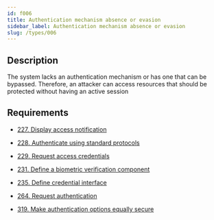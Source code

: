 ```yaml
---
id: f006
title: Authentication mechanism absence or evasion
sidebar_label: Authentication mechanism absence or evasion
slug: /types/006
---
```


## Description

The system lacks an authentication mechanism or has one that can be bypassed.
Therefore, an attacker can access resources that should be protected without
having an active session

## Requirements

- [227. Display access notification](/criteria/authentication/227)

- [228. Authenticate using standard protocols](/criteria/authentication/228)

- [229. Request access credentials](/criteria/authentication/229)

- [231. Define a biometric verification component](/criteria/authentication/231)

- [235. Define credential interface](/criteria/authentication/235)

- [264. Request authentication](/criteria/authentication/264)

- [319. Make authentication options equally secure](/criteria/authentication/319)
